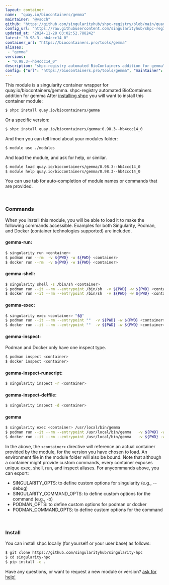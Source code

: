 ```yaml
---
layout: container
name:  "quay.io/biocontainers/gemma"
maintainer: "@vsoch"
github: "https://github.com/singularityhub/shpc-registry/blob/main/quay.io/biocontainers/gemma/container.yaml"
config_url: "https://raw.githubusercontent.com/singularityhub/shpc-registry/main/quay.io/biocontainers/gemma/container.yaml"
updated_at: "2024-11-28 03:02:52.788242"
latest: "0.98.3--hb4ccc14_0"
container_url: "https://biocontainers.pro/tools/gemma"
aliases:
 - "gemma"
versions:
 - "0.98.3--hb4ccc14_0"
description: "shpc-registry automated BioContainers addition for gemma"
config: {"url": "https://biocontainers.pro/tools/gemma", "maintainer": "@vsoch", "description": "shpc-registry automated BioContainers addition for gemma", "latest": {"0.98.3--hb4ccc14_0": "sha256:a4dc7b706d43d76790238b0d747cfb59161172eef354976847780181d6a09304"}, "tags": {"0.98.3--hb4ccc14_0": "sha256:a4dc7b706d43d76790238b0d747cfb59161172eef354976847780181d6a09304"}, "docker": "quay.io/biocontainers/gemma", "aliases": {"gemma": "/usr/local/bin/gemma"}}
---
```


This module is a singularity container wrapper for quay.io/biocontainers/gemma.
shpc-registry automated BioContainers addition for gemma
After [installing shpc](#install) you will want to install this container module:


```bash
$ shpc install quay.io/biocontainers/gemma
```

Or a specific version:

```bash
$ shpc install quay.io/biocontainers/gemma:0.98.3--hb4ccc14_0
```

And then you can tell lmod about your modules folder:

```bash
$ module use ./modules
```

And load the module, and ask for help, or similar.

```bash
$ module load quay.io/biocontainers/gemma/0.98.3--hb4ccc14_0
$ module help quay.io/biocontainers/gemma/0.98.3--hb4ccc14_0
```

You can use tab for auto-completion of module names or commands that are provided.

<br>

### Commands

When you install this module, you will be able to load it to make the following commands accessible.
Examples for both Singularity, Podman, and Docker (container technologies supported) are included.

#### gemma-run:

```bash
$ singularity run <container>
$ podman run --rm  -v ${PWD} -w ${PWD} <container>
$ docker run --rm  -v ${PWD} -w ${PWD} <container>
```

#### gemma-shell:

```bash
$ singularity shell -s /bin/sh <container>
$ podman run --it --rm --entrypoint /bin/sh  -v ${PWD} -w ${PWD} <container>
$ docker run --it --rm --entrypoint /bin/sh  -v ${PWD} -w ${PWD} <container>
```

#### gemma-exec:

```bash
$ singularity exec <container> "$@"
$ podman run --it --rm --entrypoint ""  -v ${PWD} -w ${PWD} <container> "$@"
$ docker run --it --rm --entrypoint ""  -v ${PWD} -w ${PWD} <container> "$@"
```

#### gemma-inspect:

Podman and Docker only have one inspect type.

```bash
$ podman inspect <container>
$ docker inspect <container>
```

#### gemma-inspect-runscript:

```bash
$ singularity inspect -r <container>
```

#### gemma-inspect-deffile:

```bash
$ singularity inspect -d <container>
```


#### gemma

```bash
$ singularity exec <container> /usr/local/bin/gemma
$ podman run --it --rm --entrypoint /usr/local/bin/gemma   -v ${PWD} -w ${PWD} <container> -c " $@"
$ docker run --it --rm --entrypoint /usr/local/bin/gemma   -v ${PWD} -w ${PWD} <container> -c " $@"
```



In the above, the `<container>` directive will reference an actual container provided
by the module, for the version you have chosen to load. An environment file in the
module folder will also be bound. Note that although a container
might provide custom commands, every container exposes unique exec, shell, run, and
inspect aliases. For anycommands above, you can export:

 - SINGULARITY_OPTS: to define custom options for singularity (e.g., --debug)
 - SINGULARITY_COMMAND_OPTS: to define custom options for the command (e.g., -b)
 - PODMAN_OPTS: to define custom options for podman or docker
 - PODMAN_COMMAND_OPTS: to define custom options for the command

<br>

### Install

You can install shpc locally (for yourself or your user base) as follows:

```bash
$ git clone https://github.com/singularityhub/singularity-hpc
$ cd singularity-hpc
$ pip install -e .
```

Have any questions, or want to request a new module or version? [ask for help!](https://github.com/singularityhub/singularity-hpc/issues)